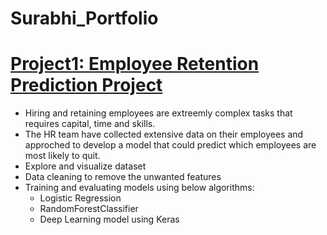 # Surabhi_Portfolio

# [Project1: Employee Retention Prediction Project](https://github.com/Surabhi-1996/Human_Resources)
- Hiring and retaining employees are extreemly complex tasks that requires capital, time and skills.
- The HR team have collected extensive data on their employees and approched to develop a model that could predict which employees are most likely to quit.
- Explore and visualize dataset
- Data cleaning to remove the unwanted features
- Training and evaluating models using below algorithms:
  - Logistic Regression 
  - RandomForestClassifier
  - Deep Learning model using Keras

